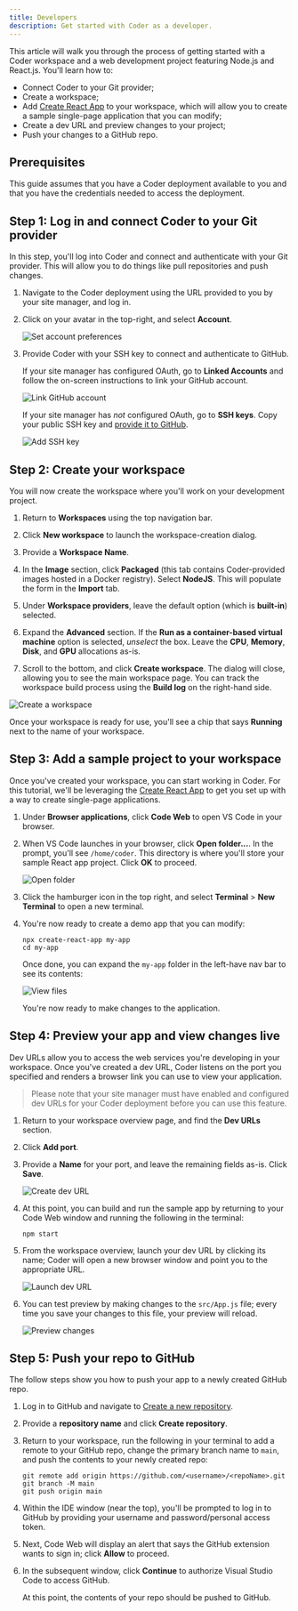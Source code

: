 ```yaml
---
title: Developers
description: Get started with Coder as a developer.
---
```


This article will walk you through the process of getting started with a Coder
workspace and a web development project featuring Node.js and React.js. You'll
learn how to:

- Connect Coder to your Git provider;
- Create a workspace;
- Add [Create React App](https://create-react-app.dev/) to your workspace, which
  will allow you to create a sample single-page application that you can modify;
- Create a dev URL and preview changes to your project;
- Push your changes to a GitHub repo.

## Prerequisites

This guide assumes that you have a Coder deployment available to you and that
you have the credentials needed to access the deployment.

## Step 1: Log in and connect Coder to your Git provider

In this step, you'll log into Coder and connect and authenticate with your Git
provider. This will allow you to do things like pull repositories and push
changes.

1. Navigate to the Coder deployment using the URL provided to you by your site
   manager, and log in.

1. Click on your avatar in the top-right, and select **Account**.

   ![Set account preferences](../assets/getting-started/account-preferences.png)

1. Provide Coder with your SSH key to connect and authenticate to GitHub.

   If your site manager has configured OAuth, go to **Linked Accounts** and
   follow the on-screen instructions to link your GitHub account.

   ![Link GitHub account](../assets/getting-started/linked-accounts.png)

   If your site manager has _not_ configured OAuth, go to **SSH keys**. Copy
   your public SSH key and
   [provide it to GitHub](https://docs.github.com/en/authentication/connecting-to-github-with-ssh/adding-a-new-ssh-key-to-your-github-account).

   ![Add SSH key](../assets/getting-started/ssh-keys.png)

## Step 2: Create your workspace

You will now create the workspace where you'll work on your development project.

1. Return to **Workspaces** using the top navigation bar.

1. Click **New workspace** to launch the workspace-creation dialog.

1. Provide a **Workspace Name**.

1. In the **Image** section, click **Packaged** (this tab contains
   Coder-provided images hosted in a Docker registry). Select **NodeJS**. This
   will populate the form in the **Import** tab.

1. Under **Workspace providers**, leave the default option (which is
   **built-in**) selected.

1. Expand the **Advanced** section. If the **Run as a container-based virtual
   machine** option is selected, _unselect_ the box. Leave the **CPU**,
   **Memory**, **Disk**, and **GPU** allocations as-is.

1. Scroll to the bottom, and click **Create workspace**. The dialog will close,
   allowing you to see the main workspace page. You can track the workspace
   build process using the **Build log** on the right-hand side.

![Create a workspace](../assets/getting-started/create-workspace.png)

Once your workspace is ready for use, you'll see a chip that says **Running**
next to the name of your workspace.

## Step 3: Add a sample project to your workspace

Once you've created your workspace, you can start working in Coder. For this
tutorial, we'll be leveraging the
[Create React App](https://create-react-app.dev/) to get you set up with a way
to create single-page applications.

1. Under **Browser applications**, click **Code Web** to open VS Code in your
   browser.

1. When VS Code launches in your browser, click **Open folder...**. In the
   prompt, you'll see `/home/coder`. This directory is where you'll store your
   sample React app project. Click **OK** to proceed.

   ![Open folder](../assets/getting-started/open-folder.png)

1. Click the hamburger icon in the top right, and select **Terminal** > **New
   Terminal** to open a new terminal.

1. You're now ready to create a demo app that you can modify:

   ```console
   npx create-react-app my-app
   cd my-app
   ```

   Once done, you can expand the `my-app` folder in the left-have nav bar to see
   its contents:

   ![View files](../assets/getting-started/view-files.png)

   You're now ready to make changes to the application.

## Step 4: Preview your app and view changes live

Dev URLs allow you to access the web services you're developing in your
workspace. Once you've created a dev URL, Coder listens on the port you
specified and renders a browser link you can use to view your application.

> Please note that your site manager must have enabled and configured dev URLs
> for your Coder deployment before you can use this feature.

1. Return to your workspace overview page, and find the **Dev URLs** section.

1. Click **Add port**.

1. Provide a **Name** for your port, and leave the remaining fields as-is. Click
   **Save**.

   ![Create dev URL](../assets/getting-started/create-devurl.png)

1. At this point, you can build and run the sample app by returning to your Code
   Web window and running the following in the terminal:

   ```console
   npm start
   ```

1. From the workspace overview, launch your dev URL by clicking its name; Coder
   will open a new browser window and point you to the appropriate URL.

   ![Launch dev URL](../assets/getting-started/launch-devurl.png)

1. You can test preview by making changes to the `src/App.js` file; every time
   you save your changes to this file, your preview will reload.

   ![Preview changes](../assets/getting-started/hello-world.png)

## Step 5: Push your repo to GitHub

The follow steps show you how to push your app to a newly created GitHub repo.

1. Log in to GitHub and navigate to
   [Create a new repository](https://github.com/new).

1. Provide a **repository name** and click **Create repository**.

1. Return to your workspace, run the following in your terminal to add a remote
   to your GitHub repo, change the primary branch name to `main`, and push the
   contents to your newly created repo:

   ```console
   git remote add origin https://github.com/<username>/<repoName>.git
   git branch -M main
   git push origin main
   ```

1. Within the IDE window (near the top), you'll be prompted to log in to GitHub
   by providing your username and password/personal access token.

1. Next, Code Web will display an alert that says the GitHub extension wants to
   sign in; click **Allow** to proceed.

1. In the subsequent window, click **Continue** to authorize Visual Studio Code
   to access GitHub.

   At this point, the contents of your repo should be pushed to GitHub.
